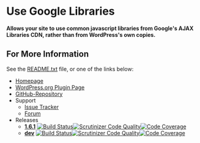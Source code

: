 # Use Google Libraries
__Allows your site to use common javascript libraries from Google's AJAX Libraries CDN, rather than from WordPress's own copies.__

## For More Information ##
See the [README.txt][1.0] file, or one of the links below:

- [Homepage][1.1] 
- [WordPress.org Plugin Page][1.2] 
- [GitHub-Repository][1.3]
- Support
    - [Issue Tracker][1.4.1]
    - [Forum][1.4.2]
 - Releases
    - __[1.6.1][1.5]__ [![Build Status](https://travis-ci.org/jpenney/use-google-libraries.png?branch=master)](https://travis-ci.org/jpenney/use-google-libraries)[![Scrutinizer Code Quality](https://scrutinizer-ci.com/g/jpenney/use-google-libraries/badges/quality-score.png?b=master)](https://scrutinizer-ci.com/g/jpenney/use-google-libraries/?branch=master)[![Code Coverage](https://scrutinizer-ci.com/g/jpenney/use-google-libraries/badges/coverage.png?b=master)](https://scrutinizer-ci.com/g/jpenney/use-google-libraries/?branch=master)         
    -  __[dev][1.6]__ [![Build Status](https://travis-ci.org/jpenney/use-google-libraries.png?branch=develop)](https://travis-ci.org/jpenney/use-google-libraries)[![Scrutinizer Code Quality](https://scrutinizer-ci.com/g/jpenney/use-google-libraries/badges/quality-score.png?b=develop)](https://scrutinizer-ci.com/g/jpenney/use-google-libraries/?branch=develop)[![Code Coverage](https://scrutinizer-ci.com/g/jpenney/use-google-libraries/badges/coverage.png?b=develop)](https://scrutinizer-ci.com/g/jpenney/use-google-libraries/?branch=develop)


[1.0]: ./README.txt
[1.1]: http://jasonpenney.net/wordpress-plugins/use-google-libraries/
[1.2]: http://wordpress.org/plugins/use-google-libraries/
[1.3]: https://github.com/jpenney/use-google-libraries
[1.4.1]: https://github.com/jpenney/use-google-libraries/issues
[1.4.2]: http://wordpress.org/support/plugin/use-google-libraries
[1.5]: http://downloads.wordpress.org/plugin/use-google-libraries.1.6.1.zip
[1.6]: https://github.com/jpenney/use-google-libraries/archive/develop.zip
